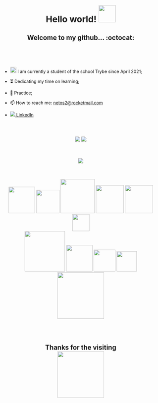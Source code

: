 <h1 align="center">Hello world!  <img src="https://media.giphy.com/media/X1XORnJ6ErubS/giphy.gif" width="55px"></h1>

<h2 align="center"> Welcome to my github... :octocat:</h2>
<br><br><br>

- <img src="https://emoji.slack-edge.com/TMDDFEPFU/trybe/54202dc3a934a845.png" height="20px" width="20px"> I am currently a student of the school Trybe since April 2021; 

- :hourglass_flowing_sand: Dedicating my time on learning;

- :muscle: Practice;


- 📫 How to reach me: netos2@rocketmail.com

<!-- - :octocat: <a href="https://netosilv4.github.io/portfolio">GitHub Page</a> -->

- <img src="https://i.stack.imgur.com/gVE0j.png"/><a href="https://www.linkedin.com/in/netosilv4/"> LinkedIn</a>

<br><br>



<div align="center">
 <img src="https://github-readme-stats.vercel.app/api?username=Netosilv4&show_icons=true&theme=chartreuse-dark" /> <img src="https://github-readme-stats.vercel.app/api/top-langs/?username=Netosilv4&layout=compact&theme=chartreuse-dark"/>
</div>
<br><br><br>
<div align="center"> <img src="https://activity-graph.herokuapp.com/graph?username=Netosilv4&&bg_color=0d1117&color=95ff00&line=95ff00&point=fff&area=false&area_color=190ff8&hide_border=false" /></div>
<br><br><br>
<div align="center">

<img src = "https://img.shields.io/badge/-HTML5-1C1C1C?style=plastic&logo=html5&logoColor=E34F26" width="85px"> 
<img src = "https://img.shields.io/badge/-CSS3-1C1C1C?style=plastic&logo=css3&logoColor=1572B6" width="75px">
<img src = "https://img.shields.io/badge/-JavaScript-1C1C1C?style=plastic&logo=javascript&logoColor=eed718" width="110px"> 
<img src="https://img.shields.io/badge/-Node.js-1C1C1C?style=plastic&logo=Node.js&logoColor=3C873A" width="90px">
<img src="https://img.shields.io/badge/-ReactJs-1C1C1C?logo=react&logoColor=61DAFB&style=plastic" width="90px">
<img src="https://img.shields.io/badge/-git-1C1C1C?logo=git&logoColor=F05032&style=plastic" width="55px"><br> 
<img src="https://img.shields.io/badge/-React%20Router-1C1C1C?logo=react-router&logoColor=CA4245&style=plastic" width="130px">
<img src="https://img.shields.io/badge/-Redux-1C1C1C?logo=redux&logoColor=764ABC&style=plastic" width="85px">
<img src="https://img.shields.io/badge/-NPM-1C1C1C?logo=npm&logoColor=CB3837&style=plastic" width="70px">
<img src="https://img.shields.io/badge/-Jest-1C1C1C?logo=jest&logoColor=C21325&style=plastic" width="65px"> 


<img src="https://img.shields.io/badge/-Testing%20Library-1C1C1C?logo=testing-library&logoColor=E33332&style=plastic" width="150px">
</div>
<br><br><br>

<h2 align="center"> Thanks for the visiting <br> 
<img src= "https://media.giphy.com/media/a7j6TVBcNPAQMLaLth/giphy.gif" width="150px">
</h2> 
